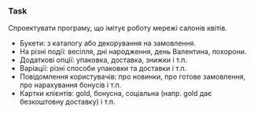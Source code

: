 ### Task

Спроектувати програму, що імітує роботу мережі салонів квітів.

- Букети: з каталогу або декорування на замовлення.
- На різні події: весілля, дні народження, день Валентина, похорони.
- Додаткові опції: упаковка, доставка, знижки і т.п.
- Варіації: різні способи упаковки та доставки і т.п.
- Повідомлення користувачів: про новинки, про готове замовлення, про нарахування бонусів і т.п.
- Картки клієнтів: gold, бонусна, соціальна (напр. gold дає безкоштовну доставку) і т.п.
